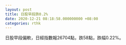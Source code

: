 ```yaml
---
layout: post
title: 日股早段跌0.2%
date: 2020-12-21 08:18:58.000000000 +08:00
categories: rthk
---
```


日股早段偏軟，日經指數報26704點，跌58點，跌幅0.22%。
